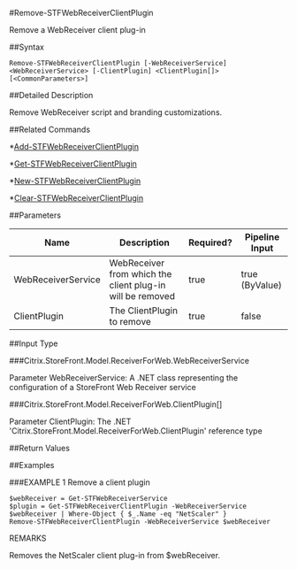 #Remove-STFWebReceiverClientPlugin
Remove a WebReceiver client plug-in
##Syntax
```Remove-STFWebReceiverClientPlugin [-WebReceiverService] <WebReceiverService> [-ClientPlugin] <ClientPlugin[]> [<CommonParameters>]
```
##Detailed Description
Remove WebReceiver script and branding customizations.
##Related Commands
*[Add-STFWebReceiverClientPlugin](Add-STFWebReceiverClientPlugin)
*[Get-STFWebReceiverClientPlugin](Get-STFWebReceiverClientPlugin)
*[New-STFWebReceiverClientPlugin](New-STFWebReceiverClientPlugin)
*[Clear-STFWebReceiverClientPlugin](Clear-STFWebReceiverClientPlugin)
##Parameters
|Name|Description|Required?|Pipeline Input||--|--|--|--||WebReceiverService|WebReceiver from which the client plug-in will be removed|true|true (ByValue)||ClientPlugin|The ClientPlugin to remove|true|false|##Input Type
###Citrix.StoreFront.Model.ReceiverForWeb.WebReceiverService
Parameter WebReceiverService: A .NET class representing the configuration of a StoreFront Web Receiver service
###Citrix.StoreFront.Model.ReceiverForWeb.ClientPlugin[]
Parameter ClientPlugin: The .NET 'Citrix.StoreFront.Model.ReceiverForWeb.ClientPlugin' reference type
##Return Values
##Examples
###EXAMPLE 1 Remove a client plugin
```$webReceiver = Get-STFWebReceiverService
$plugin = Get-STFWebReceiverClientPlugin -WebReceiverService $webReceiver | Where-Object { $_.Name -eq "NetScaler" }
Remove-STFWebReceiverClientPlugin -WebReceiverService $webReceiver
```
REMARKS
Removes the NetScaler client plug-in from $webReceiver.
